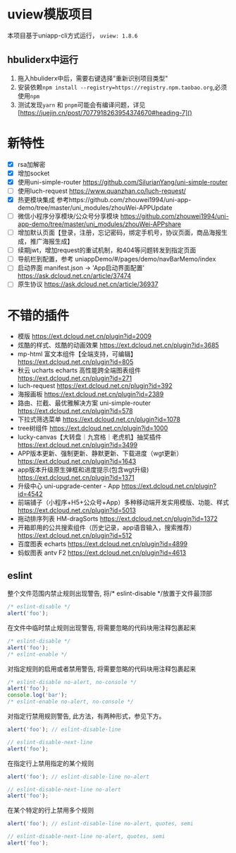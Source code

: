 # uview模版项目

本项目基于uniapp-cli方式运行， `uview: 1.8.6`

## hbuliderx中运行

1. 拖入hbuliderx中后，需要右键选择"重新识别项目类型"
2. 安装依赖`npm install --registry=https://registry.npm.taobao.org`,必须使用`npm`
4. 测试发现`yarn` 和 `pnpm`可能会有编译问题，详见[https://juejin.cn/post/7077918263954374670#heading-7]()

# 新特性

- [x] rsa加解密
- [x] 增加socket
- [x] 使用uni-simple-router https://github.com/SilurianYang/uni-simple-router
- [ ] 使用luch-request https://www.quanzhan.co/luch-request/
- [x] 热更模块集成 参考https://github.com/zhouwei1994/uni-app-demo/tree/master/uni_modules/zhouWei-APPUpdate
- [ ] 微信小程序分享模块/公众号分享模块 https://github.com/zhouwei1994/uni-app-demo/tree/master/uni_modules/zhouWei-APPshare
- [ ] 增加默认页面【登录，注册，忘记密码，绑定手机号，协议页面，商品海报生成，推广海报生成】
- [ ] 续期jwt，增加request的重试机制，和404等问题转发到指定页面
- [ ] 导航栏到配置，参考 uniappDemo/#/pages/demo/navBarMemo/index
- [ ] 启动界面 manifest.json -> 'App启动界面配置' https://ask.dcloud.net.cn/article/37474
- [ ] 原生协议 https://ask.dcloud.net.cn/article/36937

# 不错的插件

- 模版 https://ext.dcloud.net.cn/plugin?id=2009
- 炫酷的样式、炫酷的动画效果 https://ext.dcloud.net.cn/plugin?id=3685
- mp-html 富文本组件【全端支持，可编辑】 https://ext.dcloud.net.cn/plugin?id=805
- 秋云 ucharts echarts 高性能跨全端图表组件 https://ext.dcloud.net.cn/plugin?id=271
- luch-request https://ext.dcloud.net.cn/plugin?id=392
- 海报画板 https://ext.dcloud.net.cn/plugin?id=2389
- 路由、拦截、最优雅解决方案 uni-simple-router https://ext.dcloud.net.cn/plugin?id=578
- 下拉式筛选菜单 https://ext.dcloud.net.cn/plugin?id=1078
- tree树组件 https://ext.dcloud.net.cn/plugin?id=1000
- lucky-canvas【大转盘｜九宫格｜老虎机】抽奖插件 https://ext.dcloud.net.cn/plugin?id=3499
- APP版本更新、强制更新、静默更新、下载进度（wgt更新） https://ext.dcloud.net.cn/plugin?id=1643
- app版本升级原生弹框和进度提示(包含wgt升级)  https://ext.dcloud.net.cn/plugin?id=1371
- 升级中心 uni-upgrade-center - App https://ext.dcloud.net.cn/plugin?id=4542
- 前端铺子（小程序+H5+公众号+App）多种移动端开发实用模版、功能、样式 https://ext.dcloud.net.cn/plugin?id=5013
- 拖动排序列表 HM-dragSorts https://ext.dcloud.net.cn/plugin?id=1372
- 开箱即用的公共搜索组件（历史记录，app语音输入，搜索推荐） https://ext.dcloud.net.cn/plugin?id=512
- 百度图表 echarts https://ext.dcloud.net.cn/plugin?id=4899
- 蚂蚁图表 antv F2 https://ext.dcloud.net.cn/plugin?id=4613

## eslint

整个文件范围内禁止规则出现警告, 将/* eslint-disable */放置于文件最顶部

```javascript
/* eslint-disable */
alert('foo');
```

在文件中临时禁止规则出现警告, 将需要忽略的代码块用注释包裹起来

```javascript
/* eslint-disable */
alert('foo');
/* eslint-enable */
```

对指定规则的启用或者禁用警告, 将需要忽略的代码块用注释包裹起来

```javascript
/* eslint-disable no-alert, no-console */
alert('foo');
console.log('bar');
/* eslint-enable no-alert, no-console */
```

对指定行禁用规则警告, 此方法，有两种形式，参见下方。

```javascript
alert('foo'); // eslint-disable-line

// eslint-disable-next-line
alert('foo');
```

在指定行上禁用指定的某个规则

```javascript
alert('foo'); // eslint-disable-line no-alert

// eslint-disable-next-line no-alert
alert('foo');
```

在某个特定的行上禁用多个规则

```javascript
alert('foo'); // eslint-disable-line no-alert, quotes, semi

// eslint-disable-next-line no-alert, quotes, semi
alert('foo');

```